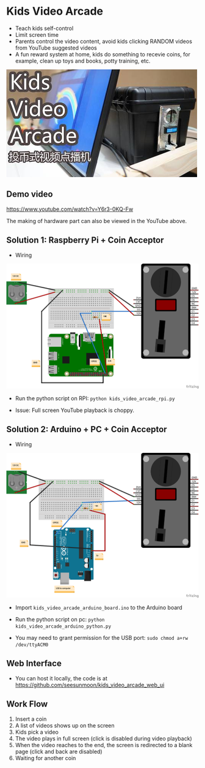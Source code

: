 # Kids Video Arcade
* Teach kids self-control
* Limit screen time
* Parents control the video content, avoid kids clicking RANDOM videos from YouTube suggested videos
* A fun reward system at home, kids do something to recevie coins, for example, clean up toys and books, potty training, etc.

![logo](kids_video_arcade.jpg)

## **Demo video** 

https://www.youtube.com/watch?v=Y6r3-0KQ-Fw

The making of hardware part can also be viewed in the YouTube above.

## **Solution 1: Raspberry Pi + Coin Acceptor**

* Wiring

![wiring diagram](/solution_1_raspberry_pi/kids_video_arcade_rpi_bb.png)

* Run the python script on RPI: `python kids_video_arcade_rpi.py`

* Issue: Full screen YouTube playback is choppy.


## **Solution 2: Arduino + PC + Coin Acceptor**

* Wiring

![wiring diagram](/solution_2_arduino_and_pc/kids_video_arcade_arduino_bb.png)

* Import `kids_video_arcade_arduino_board.ino` to the Arduino board

* Run the python script on pc: `python kids_video_arcade_arduino_python.py`

* You may need to grant permission for the USB port: `sudo chmod a+rw /dev/ttyACM0`


## **Web Interface**

* You can host it locally, the code is at https://github.com/seesunmoon/kids_video_arcade_web_ui


## **Work Flow**

1. Insert a coin
2. A list of videos shows up on the screen
3. Kids pick a video
4. The video plays in full screen (click is disabled during video playback)
5. When the video reaches to the end, the screen is redirected to a blank page (click and back are disabled)
6. Waiting for another coin